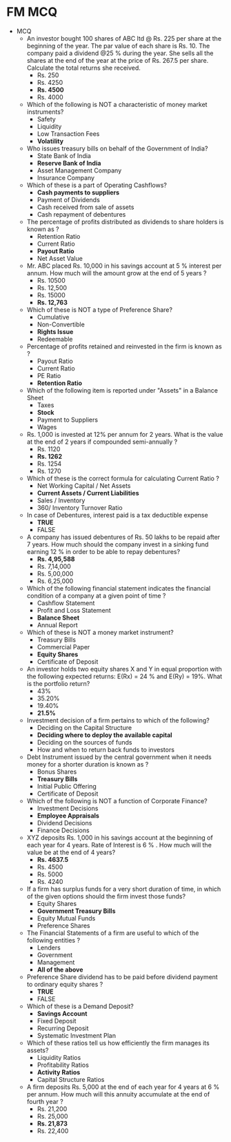 # FM MCQ

* MCQ
  * An investor bought 100 shares of ABC ltd @ Rs. 225 per share at the beginning of the year. The par value of each share is Rs. 10. The company paid a dividend @25 % during the year.  She sells all the shares at the end of the year at the price of Rs. 267.5 per share. Calculate the total returns she received.
    * Rs. 250
    * Rs. 4250
    * **Rs. 4500**
    * Rs. 4000
  * Which of the following is NOT a characteristic of money market instruments?
    * Safety
    * Liquidity
    * Low Transaction Fees
    * **Volatility**
  * Who issues treasury bills on behalf of the Government of India?
    * State Bank of India
    * **Reserve Bank of India**
    * Asset Management Company
    * Insurance Company
  * Which of these is a part of Operating Cashflows?
    * **Cash payments to suppliers**
    * Payment of Dividends
    * Cash received from sale of assets
    * Cash repayment of debentures
  * The percentage of profits distributed as dividends to share holders is known as ?
    * Retention Ratio
    * Current Ratio
    * **Payout Ratio**
    * Net Asset Value
  * Mr. ABC placed Rs. 10,000 in his savings account at 5 % interest per annum. How much will the amount grow at the end of 5 years ?
    * Rs. 10500
    * Rs. 12,500
    * Rs. 15000
    * **Rs. 12,763**
  * Which of these is NOT a type of Preference Share?
    * Cumulative
    * Non-Convertible
    * **Rights Issue**
    * Redeemable
  * Percentage of profits retained and reinvested in the firm is known as ?
    * Payout Ratio
    * Current Ratio
    * PE Ratio
    * **Retention Ratio**
  * Which of the following item is reported under "Assets" in a Balance Sheet
    * Taxes
    * **Stock**
    * Payment to Suppliers
    * Wages
  * Rs. 1,000 is invested at 12% per annum for 2 years. What is the value at the end of 2 years if compounded semi-annually ?
    * Rs. 1120
    * **Rs. 1262**
    * Rs. 1254
    * Rs. 1270
  * Which of these is the correct formula for calculating Current Ratio ?
    * Net Working Capital / Net Assets
    * **Current Assets / Current Liabilities**
    * Sales / Inventory
    * 360/ Inventory Turnover Ratio
  * In case of Debentures, interest paid is a tax deductible expense
    * **TRUE**
    * FALSE
  * A company has issued debentures of Rs. 50 lakhs to be repaid after 7 years. How much should the company invest in a sinking fund earning 12 % in order to be able to repay debentures?
    * **Rs. 4,95,588**
    * Rs. 7,14,000
    * Rs. 5,00,000
    * Rs. 6,25,000
  * Which of the following financial statement indicates the financial condition of a company at a given point of time ?
    * Cashflow Statement
    * Profit and Loss Statement
    * **Balance Sheet**
    * Annual Report
  * Which of these is NOT a money market instrument?
    * Treasury Bills
    * Commercial Paper
    * **Equity Shares**
    * Certificate of Deposit
  * An investor holds two equity shares X and Y in equal proportion with the following expected returns: E(Rx) = 24 % and E(Ry) = 19%. What is the portfolio return?
    * 43%
    * 35.20%
    * 19.40%
    * **21.5%**
  * Investment decision of a firm pertains to which of the following?
    * Deciding on the Capital Structure
    * **Deciding where to deploy the available capital**
    * Deciding on the sources of funds
    * How and when to return back funds to investors
  * Debt Instrument issued by the central government when it needs money for a shorter duration is known as ?
    * Bonus Shares
    * **Treasury Bills**
    * Initial Public Offering
    * Certificate of Deposit
  * Which of the following is NOT a function of Corporate Finance?
    * Investment Decisions
    * **Employee Appraisals**
    * Dividend Decisions
    * Finance Decisions
  * XYZ deposits Rs. 1,000 in his savings account at the beginning of each year for 4 years. Rate of Interest is 6 % . How much will the value be at the end of 4 years?
    * **Rs. 4637.5**
    * Rs. 4500
    * Rs. 5000
    * Rs. 4240
  * If a firm has surplus funds for a very short duration of time, in which of the given options should the firm invest those funds?
    * Equity Shares
    * **Government Treasury Bills**
    * Equity Mutual Funds
    * Preference Shares
  * The Financial Statements of a firm are useful to which of the following entities ?
    * Lenders
    * Government
    * Management
    * **All of the above**
  * Preference Share dividend has to be paid before dividend payment to ordinary equity shares ?
    * **TRUE**
    * FALSE
  * Which of these is a Demand Deposit?
    * **Savings Account**
    * Fixed Deposit
    * Recurring Deposit
    * Systematic Investment Plan
  * Which of these ratios tell us how efficiently the firm manages its assets?
    * Liquidity Ratios
    * Profitability Ratios
    * **Activity Ratios**
    * Capital Structure Ratios
  * A firm deposits Rs. 5,000 at the end of each year for 4 years at 6 % per annum. How much will this annuity accumulate at the end of fourth year ?
    * Rs. 21,200
    * Rs. 25,000
    * **Rs. 21,873**
    * Rs. 22,400
